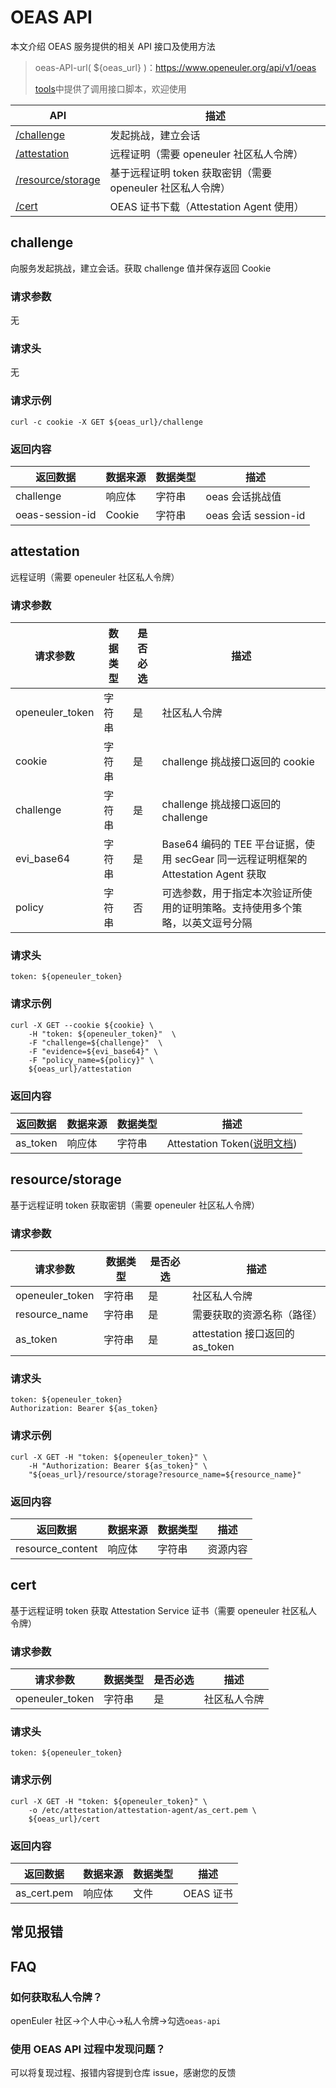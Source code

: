 # OEAS API

本文介绍 OEAS 服务提供的相关 API 接口及使用方法

> oeas-API-url( ${oeas_url} )：https://www.openeuler.org/api/v1/oeas
>
> [tools](../tools)中提供了调用接口脚本，欢迎使用

| API                                   | 描述                                                       |
| ------------------------------------- | ---------------------------------------------------------- |
| [/challenge](#challenge)              | 发起挑战，建立会话                                         |
| [/attestation](#attestation)          | 远程证明（需要 openeuler 社区私人令牌）                    |
| [/resource/storage](resource/storage) | 基于远程证明 token 获取密钥（需要 openeuler 社区私人令牌） |
| [/cert](cert)                         | OEAS 证书下载（Attestation Agent 使用）                    |

## challenge

向服务发起挑战，建立会话。获取 challenge 值并保存返回 Cookie

### 请求参数

无

### 请求头

无

### 请求示例

```
curl -c cookie -X GET ${oeas_url}/challenge
```

### 返回内容

| 返回数据        | 数据来源 | 数据类型 | 描述                 |
| --------------- | -------- | -------- | -------------------- |
| challenge       | 响应体   | 字符串   | oeas 会话挑战值      |
| oeas-session-id | Cookie   | 字符串   | oeas 会话 session-id |

## attestation

远程证明（需要 openeuler 社区私人令牌）

### 请求参数

| 请求参数        | 数据类型 | 是否必选 | 描述                                                                               |
| --------------- | -------- | -------- | ---------------------------------------------------------------------------------- |
| openeuler_token | 字符串   | 是       | 社区私人令牌                                                                       |
| cookie          | 字符串   | 是       | challenge 挑战接口返回的 cookie                                                    |
| challenge       | 字符串   | 是       | challenge 挑战接口返回的 challenge                                                 |
| evi_base64      | 字符串   | 是       | Base64 编码的 TEE 平台证据，使用 secGear 同一远程证明框架的 Attestation Agent 获取 |
| policy          | 字符串   | 否       | 可选参数，用于指定本次验证所使用的证明策略。支持使用多个策略，以英文逗号分隔       |

### 请求头

```
token: ${openeuler_token}
```

### 请求示例

```
curl -X GET --cookie ${cookie} \
    -H "token: ${openeuler_token}"  \
    -F "challenge=${challenge}"  \
    -F "evidence=${evi_base64}" \
    -F "policy_name=${policy}" \
    ${oeas_url}/attestation
```

### 返回内容

| 返回数据 | 数据来源 | 数据类型 | 描述                                           |
| -------- | -------- | -------- | ---------------------------------------------- |
| as_token | 响应体   | 字符串   | Attestation Token([说明文档](./oeas_token.md)) |

## resource/storage

基于远程证明 token 获取密钥（需要 openeuler 社区私人令牌）

### 请求参数

| 请求参数        | 数据类型 | 是否必选 | 描述                            |
| --------------- | -------- | -------- | ------------------------------- |
| openeuler_token | 字符串   | 是       | 社区私人令牌                    |
| resource_name   | 字符串   | 是       | 需要获取的资源名称（路径）      |
| as_token        | 字符串   | 是       | attestation 接口返回的 as_token |

### 请求头

```
token: ${openeuler_token}
Authorization: Bearer ${as_token}
```

### 请求示例

```
curl -X GET -H "token: ${openeuler_token}" \
    -H "Authorization: Bearer ${as_token}" \
    "${oeas_url}/resource/storage?resource_name=${resource_name}"
```

### 返回内容

| 返回数据         | 数据来源 | 数据类型 | 描述     |
| ---------------- | -------- | -------- | -------- |
| resource_content | 响应体   | 字符串   | 资源内容 |

## cert

基于远程证明 token 获取 Attestation Service 证书（需要 openeuler 社区私人令牌）

### 请求参数

| 请求参数        | 数据类型 | 是否必选 | 描述         |
| --------------- | -------- | -------- | ------------ |
| openeuler_token | 字符串   | 是       | 社区私人令牌 |

### 请求头

```
token: ${openeuler_token}
```

### 请求示例

```
curl -X GET -H "token: ${openeuler_token}" \
    -o /etc/attestation/attestation-agent/as_cert.pem \
    ${oeas_url}/cert
```

### 返回内容

| 返回数据    | 数据来源 | 数据类型 | 描述      |
| ----------- | -------- | -------- | --------- |
| as_cert.pem | 响应体   | 文件     | OEAS 证书 |

## 常见报错

## FAQ

### 如何获取私人令牌？

openEuler 社区->个人中心->私人令牌->勾选`oeas-api`

### 使用 OEAS API 过程中发现问题？

可以将复现过程、报错内容提到仓库 issue，感谢您的反馈
